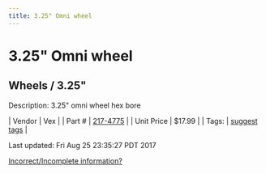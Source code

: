 ```yaml
---
title: 3.25" Omni wheel
---
```


# 3.25" Omni wheel
## Wheels / 3.25"
Description: 	3.25" omni wheel hex bore 

| Vendor | Vex | 
| Part # | [217-4775](http://www.vexrobotics.com/vexpro/motion/wheels-and-hubs/omni-wheels.html) | 
| Unit Price | $17.99 | 
| Tags: | [suggest tags](https://docs.google.com/forms/d/e/1FAIpQLSeWyY8v3RgOty-MyWmh9U0iivNYN_molChYyS-0U-o-kOAv_g/viewform) | 

Last updated: Fri Aug 25 23:35:27 PDT 2017

 [Incorrect/Incomplete information?](https://docs.google.com/forms/d/e/1FAIpQLSeWyY8v3RgOty-MyWmh9U0iivNYN_molChYyS-0U-o-kOAv_g/viewform)